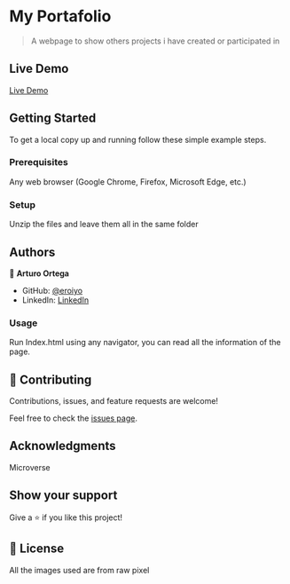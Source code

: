# My Portafolio

> A webpage to show others projects i have created or participated in

## Live Demo

[Live Demo](https://eroiyo.github.io/Portfolio/)


## Getting Started


To get a local copy up and running follow these simple example steps.

### Prerequisites

Any web browser (Google Chrome, Firefox, Microsoft Edge, etc.)

### Setup

Unzip the files and leave them all in the same folder

## Authors

👤 **Arturo Ortega**

- GitHub: [@eroiyo](https://github.com/eroiyo)
- LinkedIn: [LinkedIn](https://www.linkedin.com/in/carlos-arturo-ortega-guanipa-39a1a5204/)

### Usage

Run Index.html using any navigator, you can read all the information of the page.

## 🤝 Contributing

Contributions, issues, and feature requests are welcome!

Feel free to check the [issues page](../../issues/).

## Acknowledgments

Microverse

## Show your support

Give a ⭐️ if you like this project!

## 📝 License

All the images used are from raw pixel
